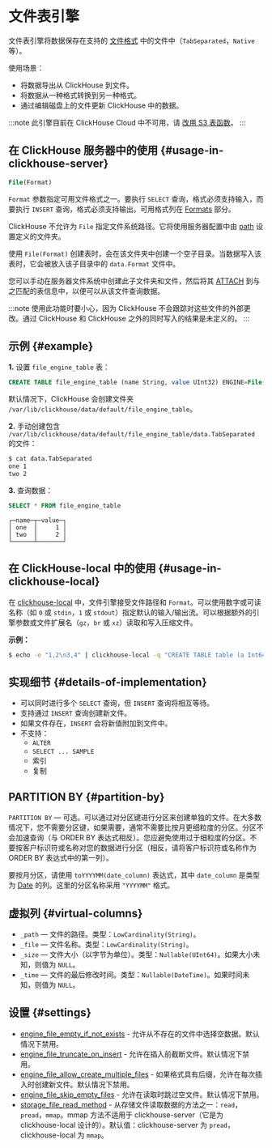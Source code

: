
# 文件表引擎

文件表引擎将数据保存在支持的 [文件格式](/interfaces/formats#formats-overview) 中的文件中（`TabSeparated`，`Native` 等）。

使用场景：

- 将数据导出从 ClickHouse 到文件。
- 将数据从一种格式转换到另一种格式。
- 通过编辑磁盘上的文件更新 ClickHouse 中的数据。

:::note
此引擎目前在 ClickHouse Cloud 中不可用，请 [改用 S3 表函数](/sql-reference/table-functions/s3.md)。
:::

## 在 ClickHouse 服务器中的使用 {#usage-in-clickhouse-server}

```sql
File(Format)
```

`Format` 参数指定可用文件格式之一。要执行 `SELECT` 查询，格式必须支持输入，而要执行 `INSERT` 查询，格式必须支持输出。可用格式列在 [Formats](/interfaces/formats#formats-overview) 部分。

ClickHouse 不允许为 `File` 指定文件系统路径。它将使用服务器配置中由 [path](../../../operations/server-configuration-parameters/settings.md) 设置定义的文件夹。

使用 `File(Format)` 创建表时，会在该文件夹中创建一个空子目录。当数据写入该表时，它会被放入该子目录中的 `data.Format` 文件中。

您可以手动在服务器文件系统中创建此子文件夹和文件，然后将其 [ATTACH](../../../sql-reference/statements/attach.md) 到与之匹配的表信息中，以便可以从该文件查询数据。

:::note
使用此功能时要小心，因为 ClickHouse 不会跟踪对这些文件的外部更改。通过 ClickHouse 和 ClickHouse 之外的同时写入的结果是未定义的。
:::

## 示例 {#example}

**1.** 设置 `file_engine_table` 表：

```sql
CREATE TABLE file_engine_table (name String, value UInt32) ENGINE=File(TabSeparated)
```

默认情况下，ClickHouse 会创建文件夹 `/var/lib/clickhouse/data/default/file_engine_table`。

**2.** 手动创建包含 `/var/lib/clickhouse/data/default/file_engine_table/data.TabSeparated` 的文件：

```bash
$ cat data.TabSeparated
one 1
two 2
```

**3.** 查询数据：

```sql
SELECT * FROM file_engine_table
```

```text
┌─name─┬─value─┐
│ one  │     1 │
│ two  │     2 │
└──────┴───────┘
```

## 在 ClickHouse-local 中的使用 {#usage-in-clickhouse-local}

在 [clickhouse-local](../../../operations/utilities/clickhouse-local.md) 中，文件引擎接受文件路径和 `Format`。可以使用数字或可读名称（如 `0` 或 `stdin`，`1` 或 `stdout`）指定默认的输入/输出流。可以根据额外的引擎参数或文件扩展名（`gz`，`br` 或 `xz`）读取和写入压缩文件。

**示例：**

```bash
$ echo -e "1,2\n3,4" | clickhouse-local -q "CREATE TABLE table (a Int64, b Int64) ENGINE = File(CSV, stdin); SELECT a, b FROM table; DROP TABLE table"
```

## 实现细节 {#details-of-implementation}

- 可以同时进行多个 `SELECT` 查询，但 `INSERT` 查询将相互等待。
- 支持通过 `INSERT` 查询创建新文件。
- 如果文件存在，`INSERT` 会将新值附加到文件中。
- 不支持：
   - `ALTER`
   - `SELECT ... SAMPLE`
   - 索引
   - 复制

## PARTITION BY {#partition-by}

`PARTITION BY` — 可选。可以通过对分区键进行分区来创建单独的文件。在大多数情况下，您不需要分区键，如果需要，通常不需要比按月更细粒度的分区。分区不会加速查询（与 ORDER BY 表达式相反）。您应避免使用过于细粒度的分区。不要按客户标识符或名称对您的数据进行分区（相反，请将客户标识符或名称作为 ORDER BY 表达式中的第一列）。

要按月分区，请使用 `toYYYYMM(date_column)` 表达式，其中 `date_column` 是类型为 [Date](/sql-reference/data-types/date.md) 的列。这里的分区名称采用 `"YYYYMM"` 格式。

## 虚拟列 {#virtual-columns}

- `_path` — 文件的路径。类型：`LowCardinality(String)`。
- `_file` — 文件名称。类型：`LowCardinality(String)`。
- `_size` — 文件大小（以字节为单位）。类型：`Nullable(UInt64)`。如果大小未知，则值为 `NULL`。
- `_time` — 文件的最后修改时间。类型：`Nullable(DateTime)`。如果时间未知，则值为 `NULL`。

## 设置 {#settings}

- [engine_file_empty_if_not_exists](/operations/settings/settings#engine_file_empty_if_not_exists) - 允许从不存在的文件中选择空数据。默认情况下禁用。
- [engine_file_truncate_on_insert](/operations/settings/settings#engine_file_truncate_on_insert) - 允许在插入前截断文件。默认情况下禁用。
- [engine_file_allow_create_multiple_files](/operations/settings/settings.md#engine_file_allow_create_multiple_files) - 如果格式具有后缀，允许在每次插入时创建新文件。默认情况下禁用。
- [engine_file_skip_empty_files](/operations/settings/settings.md#engine_file_skip_empty_files) - 允许在读取时跳过空文件。默认情况下禁用。
- [storage_file_read_method](/operations/settings/settings#engine_file_empty_if_not_exists) - 从存储文件读取数据的方法之一：`read`，`pread`，`mmap`。mmap 方法不适用于 clickhouse-server（它是为 clickhouse-local 设计的）。默认值：clickhouse-server 为 `pread`，clickhouse-local 为 `mmap`。
